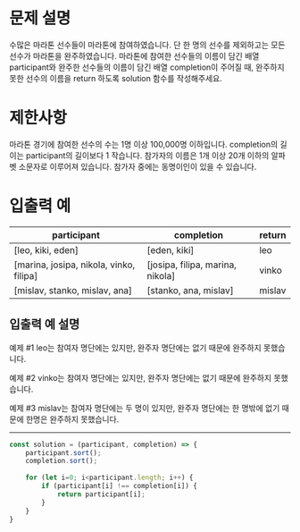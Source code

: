 # 문제 설명

수많은 마라톤 선수들이 마라톤에 참여하였습니다. 단 한 명의 선수를 제외하고는 모든 선수가 마라톤을 완주하였습니다.
마라톤에 참여한 선수들의 이름이 담긴 배열 participant와 완주한 선수들의 이름이 담긴 배열 completion이 주어질 때,
완주하지 못한 선수의 이름을 return 하도록 solution 함수를 작성해주세요.



# 제한사항

마라톤 경기에 참여한 선수의 수는 1명 이상 100,000명 이하입니다.
completion의 길이는 participant의 길이보다 1 작습니다.
참가자의 이름은 1개 이상 20개 이하의 알파벳 소문자로 이루어져 있습니다.
참가자 중에는 동명이인이 있을 수 있습니다.



# 입출력 예

| participant                             | completion                       | return                        |
|-----------------------------------------|----------------------------------|-------------------------------|
| \[leo, kiki, eden\]                        | \[eden, kiki\]                     | leo                           |
| \[marina, josipa, nikola, vinko, filipa\] | \[josipa, filipa, marina, nikola\] | vinko                         |
| \[mislav, stanko, mislav, ana\]           | \[stanko, ana, mislav\]            | mislav                        |



## 입출력 예 설명


 예제 #1
 leo는 참여자 명단에는 있지만, 완주자 명단에는 없기 때문에 완주하지 못했습니다.


 예제 #2
 vinko는 참여자 명단에는 있지만, 완주자 명단에는 없기 때문에 완주하지 못했습니다.


 예제 #3
 mislav는 참여자 명단에는 두 명이 있지만, 완주자 명단에는 한 명밖에 없기 때문에 한명은 완주하지 못했습니다.



- - -


```javascript
const solution = (participant, completion) => {
    participant.sort();
    completion.sort();
    
    for (let i=0; i<participant.length; i++) {
        if (participant[i] !== completion[i]) {
            return participant[i];
        }
    }
}
```